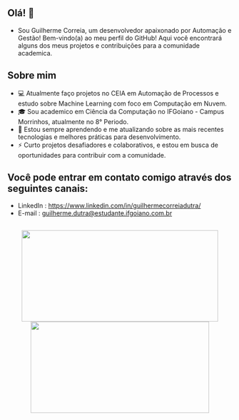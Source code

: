 ## Olá! 👋
 - Sou Guilherme Correia, um desenvolvedor apaixonado por Automação e Gestão! Bem-vindo(a) ao meu perfil do GitHub! Aqui você encontrará alguns dos meus projetos e contribuições para a comunidade academica.

## Sobre mim
 - 💻 Atualmente faço projetos no CEIA em Automação de Processos e estudo sobre Machine Learning com foco em Computação em Nuvem.
 - 🎓 Sou academico em Ciência da Computação no IFGoiano - Campus Morrinhos, atualmente no 8° Periodo.
 - 🌱 Estou sempre aprendendo e me atualizando sobre as mais recentes tecnologias e melhores práticas para desenvolvimento.
 - ⚡️ Curto projetos desafiadores e colaborativos, e estou em busca de oportunidades para contribuir com a comunidade.

## Você pode entrar em contato comigo através dos seguintes canais:

 - LinkedIn : https://www.linkedin.com/in/guilhermecorreiadutra/
 - E-mail : guilherme.dutra@estudante.ifgoiano.com.br

##

<div align="center">
  <a href="https://github.com/GuiiCorreia">
  <img height="205" width="440" src="https://github-readme-stats.vercel.app/api?username=GuiiCorreia&show_icons=true&theme=radical&include_all_commits=true&count_private=true"/>
  <img height="205" width="400" src="https://github-readme-stats.vercel.app/api/top-langs/?username=GuiiCorreia&layout=compact&langs_count=7&theme=radical"/>
</div>
<div style="display: inline_block">
 

</div>
